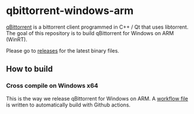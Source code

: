 # qbittorrent-windows-arm
[qBittorrent](https://github.com/qbittorrent/qBittorrent) is a bittorrent client programmed in C++ / Qt that uses libtorrent. The goal of this repository is to build qBittorrent for Windows on ARM (WinRT).

Please go to [releases](https://github.com/gailium119/qbittorrent-windows-arm/releases) for the latest binary files.

## How to build

### Cross compile on Windows x64

This is the way we release qBittorrent for Windows on ARM. A [workflow file](https://github.com/gailium119/qbittorrent-windows-arm/blob/main/.github/workflows/ci_windows_arm.yaml) is written to automatically build with Github actions.
